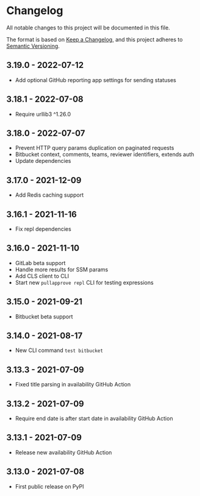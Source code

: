 # Changelog

All notable changes to this project will be documented in this file.

The format is based on [Keep a Changelog](https://keepachangelog.com/en/1.0.0/),
and this project adheres to [Semantic Versioning](https://semver.org/spec/v2.0.0.html).

## 3.19.0 - 2022-07-12

- Add optional GitHub reporting app settings for sending statuses

## 3.18.1 - 2022-07-08

- Require urllib3 ^1.26.0

## 3.18.0 - 2022-07-07

- Prevent HTTP query params duplication on paginated requests
- Bitbucket context, comments, teams, reviewer identifiers, extends auth
- Update dependencies

## 3.17.0 - 2021-12-09

- Add Redis caching support

## 3.16.1 - 2021-11-16

- Fix repl dependencies

## 3.16.0 - 2021-11-10

- GitLab beta support
- Handle more results for SSM params
- Add CLS client to CLI
- Start new `pullapprove repl` CLI for testing expressions

## 3.15.0 - 2021-09-21

- Bitbucket beta support

## 3.14.0 - 2021-08-17

- New CLI command `test bitbucket`

## 3.13.3 - 2021-07-09

- Fixed title parsing in availability GitHub Action

## 3.13.2 - 2021-07-09

- Require end date is after start date in availability GitHub Action

## 3.13.1 - 2021-07-09

- Release new availability GitHub Action

## 3.13.0 - 2021-07-08

- First public release on PyPI
